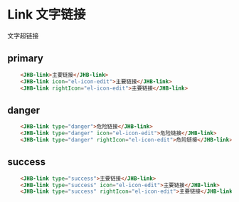 # Link 文字链接

文字超链接

## primary

```html
	<JHB-link>主要链接</JHB-link>
	<JHB-link icon="el-icon-edit">主要链接</JHB-link>
	<JHB-link rightIcon="el-icon-edit">主要链接</JHB-link>
```

## danger

```html
	<JHB-link type="danger">危险链接</JHB-link>
	<JHB-link type="danger" icon="el-icon-edit">危险链接</JHB-link>
	<JHB-link type="danger" rightIcon="el-icon-edit">危险链接</JHB-link>
```

## success

```html
	<JHB-link type="success">主要链接</JHB-link>
	<JHB-link type="success" icon="el-icon-edit">主要链接</JHB-link>
	<JHB-link type="success" rightIcon="el-icon-edit">主要链接</JHB-link>
```